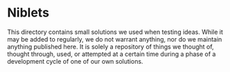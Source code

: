 # Niblets
This directory contains small solutions we used when testing ideas. While it may be added to regularly, we do not warrant anything, nor do we maintain anything published here. It is solely a repository of things we thought of, thought through, used, or attempted at a certain time during a phase of a development cycle of one of our own solutions.
